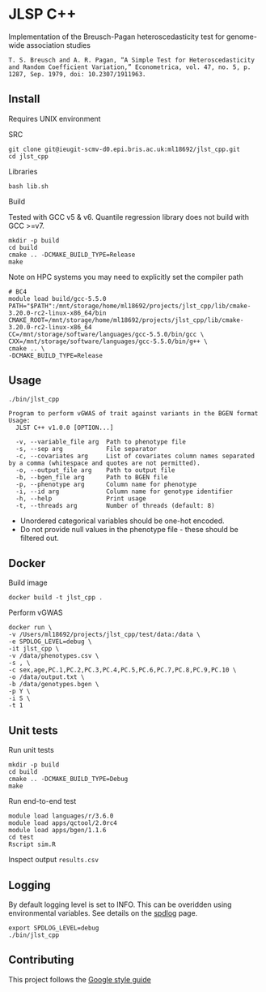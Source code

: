 # JLSP C++

Implementation of the Breusch-Pagan heteroscedasticity test for genome-wide association studies

```
T. S. Breusch and A. R. Pagan, “A Simple Test for Heteroscedasticity and Random Coefficient Variation,” Econometrica, vol. 47, no. 5, p. 1287, Sep. 1979, doi: 10.2307/1911963.
```

## Install

Requires UNIX environment

SRC

```shell
git clone git@ieugit-scmv-d0.epi.bris.ac.uk:ml18692/jlst_cpp.git
cd jlst_cpp
```

Libraries

```shell
bash lib.sh
```

Build

Tested with GCC v5 & v6. Quantile regression library does not build with GCC >=v7.

```shell
mkdir -p build
cd build
cmake .. -DCMAKE_BUILD_TYPE=Release
make
```

Note on HPC systems you may need to explicitly set the compiler path

```shell
# BC4
module load build/gcc-5.5.0
PATH="$PATH":/mnt/storage/home/ml18692/projects/jlst_cpp/lib/cmake-3.20.0-rc2-linux-x86_64/bin
CMAKE_ROOT=/mnt/storage/home/ml18692/projects/jlst_cpp/lib/cmake-3.20.0-rc2-linux-x86_64
CC=/mnt/storage/software/languages/gcc-5.5.0/bin/gcc \
CXX=/mnt/storage/software/languages/gcc-5.5.0/bin/g++ \
cmake .. \
-DCMAKE_BUILD_TYPE=Release
```

## Usage

```shell
./bin/jlst_cpp

Program to perform vGWAS of trait against variants in the BGEN format
Usage:
  JLST C++ v1.0.0 [OPTION...]

  -v, --variable_file arg  Path to phenotype file
  -s, --sep arg            File separator
  -c, --covariates arg     List of covariates column names separated by a comma (whitespace and quotes are not permitted).
  -o, --output_file arg    Path to output file
  -b, --bgen_file arg      Path to BGEN file
  -p, --phenotype arg      Column name for phenotype
  -i, --id arg             Column name for genotype identifier
  -h, --help               Print usage
  -t, --threads arg        Number of threads (default: 8)
```

- Unordered categorical variables should be one-hot encoded.
- Do not provide null values in the phenotype file - these should be filtered out.

## Docker

Build image

```shell
docker build -t jlst_cpp .
```

Perform vGWAS

```shell
docker run \
-v /Users/ml18692/projects/jlst_cpp/test/data:/data \
-e SPDLOG_LEVEL=debug \
-it jlst_cpp \
-v /data/phenotypes.csv \
-s , \
-c sex,age,PC.1,PC.2,PC.3,PC.4,PC.5,PC.6,PC.7,PC.8,PC.9,PC.10 \
-o /data/output.txt \
-b /data/genotypes.bgen \
-p Y \
-i S \
-t 1
```

## Unit tests

Run unit tests

```shell
mkdir -p build
cd build
cmake .. -DCMAKE_BUILD_TYPE=Debug
make
```

Run end-to-end test

```shell
module load languages/r/3.6.0
module load apps/qctool/2.0rc4
module load apps/bgen/1.1.6
cd test
Rscript sim.R
```

Inspect output ```results.csv```

## Logging

By default logging level is set to INFO. This can be overidden using environmental variables. See details on
the [spdlog](https://github.com/gabime/spdlog#load-log-levels-from-env-variable-or-from-argv) page.

```shell
export SPDLOG_LEVEL=debug
./bin/jlst_cpp
```

## Contributing

This project follows the [Google style guide](https://google.github.io/styleguide/cppguide.html)
